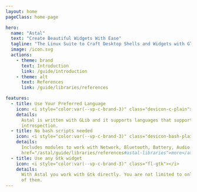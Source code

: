 ```yaml
---
layout: home
pageClass: home-page

hero:
  name: "Astal"
  text: "Create Beautiful Widgets With Ease"
  tagline: "The Linux Suite to Craft Desktop Shells and Widgets with GTK!"
  image: /icon.svg
  actions:
    - theme: brand
      text: Introduction
      link: /guide/introduction
    - theme: alt
      text: References
      link: /guide/libraries/references

features:
  - title: Use Your Preferred Language
    icon: <i style="color:var(--vp-c-brand-3)" class="devicon-c-plain"></i>
    details:
      Astal is written with GLib and it supports languages that support GObject
      introspection.
  - title: No bash scripts needed
    icon: <i style="color:var(--vp-c-brand-3)" class="devicon-bash-plain"></i>
    details:
      Includes modules to work with Network, Bluetooth, Battery, Audio and <a
      href="/astal/guide/libraries/references#astal-libraries">more</a>.
  - title: Use any Gtk widget
    icon: <i style="color:var(--vp-c-brand-3)" class="fl-gtk"></i>
    details:
      With Astal you work with Gtk directly. You are not limited to only a set
      of them.
---
```


<!--TODO: add icons for buttons https://github.com/vuejs/vitepress/pull/3795-->

<style>
:root {
  --vp-home-hero-name-color: transparent;
  --vp-home-hero-name-background: -webkit-linear-gradient(120deg, var(--vp-c-purple-3), var(--vp-c-brand-3));

  --vp-home-hero-image-background-image: linear-gradient(-45deg, var(--vp-c-purple-3), var(--vp-c-brand-3));
  --vp-home-hero-image-filter: blur(44px);
}

:root {
  --overlay-gradient: color-mix(in srgb, var(--vp-c-brand-1), transparent 55%);
}

.dark {
  --overlay-gradient: color-mix(in srgb, var(--vp-c-brand-1), transparent 85%);
}

.home-page {
  background:
    linear-gradient(215deg, var(--overlay-gradient), transparent 40%),
    radial-gradient(var(--overlay-gradient), transparent 40%) no-repeat -60vw -40vh / 105vw 200vh,
    radial-gradient(var(--overlay-gradient), transparent 65%) no-repeat 50% calc(100% + 20rem) / 60rem 30rem;

  .VPFeature a {
    font-weight: bold;
    color: var(--vp-c-brand-2);
  }

  .VPFooter {
    background-color: transparent !important;
    border: none;
  }

  .VPNavBar:not(.top) {
    background-color: transparent !important;
    -webkit-backdrop-filter: blur(16px);
    backdrop-filter: blur(16px);

    div.divider {
      display: none;
    }
  }
}

@media (min-width: 640px) {
  :root {
    --vp-home-hero-image-filter: blur(56px);
  }
}

@media (min-width: 960px) {
  :root {
    --vp-home-hero-image-filter: blur(68px);
  }
}
</style>
